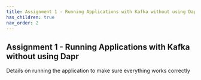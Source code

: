 ```yaml
---
title: Assignment 1 - Running Applications with Kafka without using Dapr
has_children: true
nav_order: 2
---
```


## Assignment 1 - Running Applications with Kafka without using Dapr

Details on running the application to make sure everything works correctly